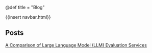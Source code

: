 @def title = "Blog"

{{insert navbar.html}}

## Posts

[A Comparison of Large Language Model (LLM) Evaluation Services](../LLM_Evaluation/LLM_Evaluation)
